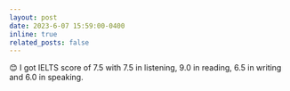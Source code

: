 ```yaml
---
layout: post
date: 2023-6-07 15:59:00-0400
inline: true
related_posts: false
---
```


😊 I got IELTS score of 7.5 with 7.5 in listening, 9.0 in reading, 6.5 in writing and 6.0 in speaking.

